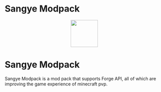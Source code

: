 # Sangye Modpack
<p align="center">
    <a href="http://comdo.lolime.cn"><img src="https://s1.ax1x.com/2022/10/26/xWvlH1.png" width="86" height="86"></a>
</p>

<h1 align="left">Sangye Modpack</h1>
Sangye Modpack is a mod pack that supports Forge API, all of which are improving the game experience of minecraft pvp.
